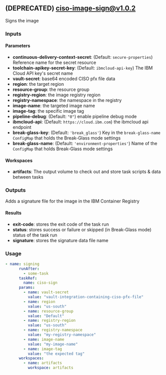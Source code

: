 ## (DEPRECATED) ciso-image-sign@v1.0.2
Signs the image

### Inputs

#### Parameters

- **continuous-delivery-context-secret**: (Default: `secure-properties`) Reference name for the secret resource
- **toolchain-apikey-secret-key**: (Default: `ibmcloud-api-key`) The IBM Cloud API key's secret name
- **vault-secret**: base64 encoded CISO pfx file data
- **region**: the target region
- **resource-group**: the resource group
- **registry-region**: the image registry region
- **registry-namespace**: the namespace in the registry
- **image-name**: the targeted image name
- **image-tag**: the specific image tag
- **pipeline-debug**: (Default: `"0"`) enable pipeline debug mode
- **ibmcloud-api**: (Default: `https://cloud.ibm.com`) the ibmcloud api endpoint
- **break-glass-key**: (Default: `'break_glass'`) Key in the `break-glass-name` `ConfigMap` that holds the Break-Glass mode settings
- **break-glass-name**: (Default: `'environment-properties'`) Name of the `ConfigMap` that holds Break-Glass mode settings

#### Workspaces

- **artifacts**: The output volume to check out and store task scripts & data between tasks

### Outputs
Adds a signature file for the image in the IBM Container Registry

#### Results
- **exit-code**: stores the exit code of the task run
- **status**: stores success or failure or skipped (in Break-Glass mode) status of the task run
- **signature**: stores the signature data file name
### Usage

```yaml
- name: signing
      runAfter:
        - some-task
      taskRef:
        name: ciso-sign
      params:
        - name: vault-secret
          value: "vault-integration-containing-ciso-pfx-file"
        - name: region
          value: "us-south"
        - name: resource-group
          value: "Default"
        - name: registry-region
          value: "us-south"
        - name: registry-namespace
          value: "my-registry-namespace"
        - name: image-name
          value: "my-image-name"
        - name: image-tag
          value: "the expected tag"
      workspaces:
        - name: artifacts
          workspace: artifacts
```

